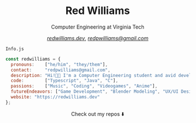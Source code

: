 
  <h1 align="center">Red Williams</h1>
  <p align="center">Computer Engineering at Virginia Tech</p>
  <div align="center" ><em><a target="_blank" href="https://redwilliams.dev">redwilliams.dev</a></em>,&#9;<em><a target="_blank" href="mailto:redpwilliams@gmail.com">redpwilliams@gmail.com</a></em></div>

`Info.js`

```js
const redwilliams = {
  pronouns:    ["he/him", "they/them"],
  contact:     "redpwilliams@gmail.com",
  description: "Hi!👋🏾 I'm a Computer Engineering student and avid developer!",
  code:        ["Typescript", "Java", "C"],
  passions:    ["Music", "Coding", "Videogames", "Anime"],
  futureEndeavors: ["Game Development", "Blender Modeling", "UX/UI Design"],
  website: "https://redwilliams.dev"
};
```

<p align="center">Check out my repos ⬇️</p>

<!--
**Red-CS/Red-CS** is a ✨ _special_ ✨ repository because its `README.md` (this file) appears on your GitHub profile.

Here are some ideas to get you started:

- 🔭 I’m currently working on ...
- 🌱 I’m currently learning ...
- 👯 I’m looking to collaborate on ...
- 🤔 I’m looking for help with ...
- 💬 Ask me about ...
- 📫 How to reach me: ...
- 😄 Pronouns: ...
- ⚡ Fun fact: ...
-->
